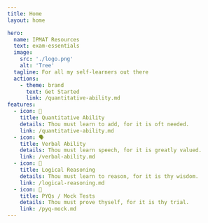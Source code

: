 ```yaml
---
title: Home
layout: home

hero:
  name: IPMAT Resources
  text: exam-essentials
  image:
    src: './logo.png'
    alt: 'Tree'
  tagline: For all my self-learners out there
  actions:
    - theme: brand
      text: Get Started
      link: /quantitative-ability.md
features:
  - icon: 🔢
    title: Quantitative Ability
    details: Thou must learn to add, for it is oft needed.
    link: /quantitative-ability.md
  - icon: 🗣️
    title: Verbal Ability
    details: Thou must learn speech, for it is greatly valued.
    link: /verbal-ability.md
  - icon: 🧩
    title: Logical Reasoning
    details: Thou must learn to reason, for it is thy wisdom.
    link: /logical-reasoning.md
  - icon: 📃
    title: PYQs / Mock Tests
    details: Thou must prove thyself, for it is thy trial.
    link: /pyq-mock.md
---
```

<style>
:root {
  --vp-home-hero-name-color: transparent;
  --vp-home-hero-name-background: -webkit-linear-gradient(120deg, #5af282 30%, #008022);

  --vp-home-hero-image-background-image: linear-gradient(-45deg, rgb(92, 156, 36) 0%,rgb(95, 136, 40) 100%);
  --vp-home-hero-image-filter: blur(44px);
}

@media (min-width: 320px) {
  :root {
    --vp-home-hero-image-filter: blur(56px);
  }
}

@media (min-width: 480px) {
  :root {
    --vp-home-hero-image-filter: blur(68px);
  }
}
</style>